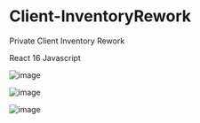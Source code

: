 # Client-InventoryRework
Private Client Inventory Rework

React 16 Javascript

![image](https://github.com/user-attachments/assets/8bc9e4fa-cdf1-45d7-a0a2-4fa1b4dc3ad1)

![image](https://github.com/user-attachments/assets/b34ffa44-23e8-44a0-ab36-d8114a8b8f8a)

![image](https://github.com/user-attachments/assets/703c3f7c-3fb0-45b9-90ba-78fe57ac9643)
